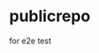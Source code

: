 # publicrepo
for e2e test


































































































































































































































































































































































































































































































































































































































































































































































































































































































































































































































































































































































































































































































































































































































































































































































































































































































































































































































































































































































































































































































































































































































































































































































































































































































































































































































































































































































































































































































































































































































































































































































































































































































































































































































































































































































































































































































































































































































































































































































































































































































































































































































































































































































































































